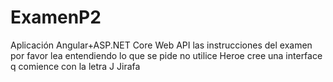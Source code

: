 # ExamenP2
Aplicación Angular+ASP.NET Core Web API
las instrucciones del examen por favor lea entendiendo lo que se pide
no utilice Heroe cree una interface q comience con la letra J
Jirafa
